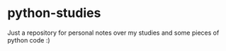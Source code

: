 # python-studies

Just a repository for personal notes over my studies and some pieces of python code :)
